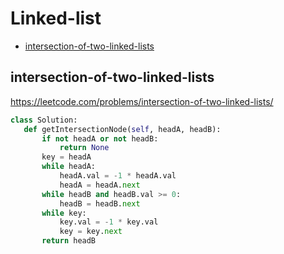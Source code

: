  # Linked-list

+ [intersection-of-two-linked-lists](#intersection-of-two-linked-lists)

## intersection-of-two-linked-lists

 https://leetcode.com/problems/intersection-of-two-linked-lists/ 

 ```python
class Solution:
    def getIntersectionNode(self, headA, headB):
        if not headA or not headB:
            return None
        key = headA
        while headA:
            headA.val = -1 * headA.val
            headA = headA.next
        while headB and headB.val >= 0:
            headB = headB.next
        while key:
            key.val = -1 * key.val
            key = key.next
        return headB

 ```